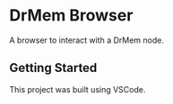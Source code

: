 # DrMem Browser

A browser to interact with a DrMem node.

## Getting Started

This project was built using VSCode.